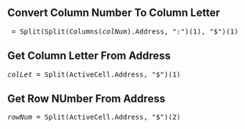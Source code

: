 <h2>Convert Column Number To Column Letter</h2>

<pre>
<colLet</em> = Split(Split(Columns(<em>colNum</em>).Address, ":")(1), "$")(1)
</pre>

<h2>Get Column Letter From Address</h2>

<pre>
<em>colLet</em> = Split(ActiveCell.Address, "$")(1)
</pre>

<h2>Get Row NUmber From Address</h2>

<pre>
<em>rowNum</em> = Split(ActiveCell.Address, "$")(2)
</pre>
